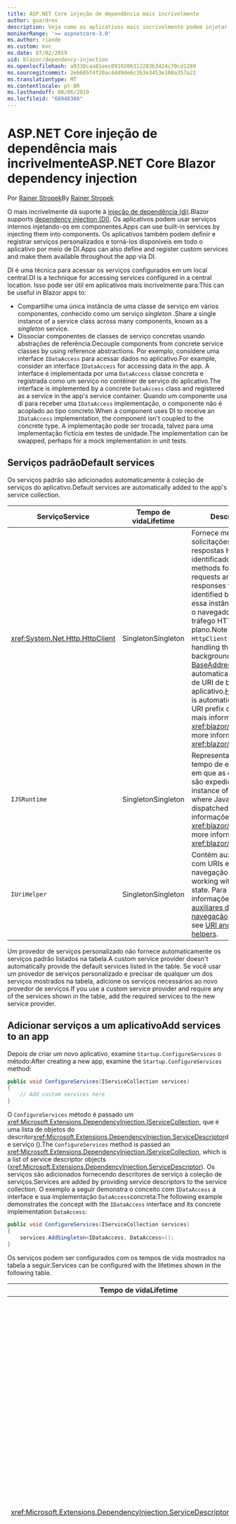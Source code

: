 ```yaml
---
title: ASP.NET Core injeção de dependência mais incrivelmente
author: guardrex
description: Veja como os aplicativos mais incrivelmente podem injetar serviços em componentes.
monikerRange: '>= aspnetcore-3.0'
ms.author: riande
ms.custom: mvc
ms.date: 07/02/2019
uid: blazor/dependency-injection
ms.openlocfilehash: a9330caa81eec0910206312283b3424c70cd1289
ms.sourcegitcommit: 2eb605f4f20ac4dd9de6c3b3e3453e108a357a21
ms.translationtype: MT
ms.contentlocale: pt-BR
ms.lasthandoff: 08/06/2019
ms.locfileid: "68948386"
---
```

# <a name="aspnet-core-blazor-dependency-injection"></a><span data-ttu-id="53d55-103">ASP.NET Core injeção de dependência mais incrivelmente</span><span class="sxs-lookup"><span data-stu-id="53d55-103">ASP.NET Core Blazor dependency injection</span></span>

<span data-ttu-id="53d55-104">Por [Rainer Stropek](https://www.timecockpit.com)</span><span class="sxs-lookup"><span data-stu-id="53d55-104">By [Rainer Stropek](https://www.timecockpit.com)</span></span>

<span data-ttu-id="53d55-105">O mais incrivelmente dá suporte à [injeção de dependência (di)](xref:fundamentals/dependency-injection).</span><span class="sxs-lookup"><span data-stu-id="53d55-105">Blazor supports [dependency injection (DI)](xref:fundamentals/dependency-injection).</span></span> <span data-ttu-id="53d55-106">Os aplicativos podem usar serviços internos injetando-os em componentes.</span><span class="sxs-lookup"><span data-stu-id="53d55-106">Apps can use built-in services by injecting them into components.</span></span> <span data-ttu-id="53d55-107">Os aplicativos também podem definir e registrar serviços personalizados e torná-los disponíveis em todo o aplicativo por meio de DI.</span><span class="sxs-lookup"><span data-stu-id="53d55-107">Apps can also define and register custom services and make them available throughout the app via DI.</span></span>

<span data-ttu-id="53d55-108">DI é uma técnica para acessar os serviços configurados em um local central.</span><span class="sxs-lookup"><span data-stu-id="53d55-108">DI is a technique for accessing services configured in a central location.</span></span> <span data-ttu-id="53d55-109">Isso pode ser útil em aplicativos mais incrivelmente para:</span><span class="sxs-lookup"><span data-stu-id="53d55-109">This can be useful in Blazor apps to:</span></span>

* <span data-ttu-id="53d55-110">Compartilhe uma única instância de uma classe de serviço em vários componentes, conhecido como um serviço *singleton* .</span><span class="sxs-lookup"><span data-stu-id="53d55-110">Share a single instance of a service class across many components, known as a *singleton* service.</span></span>
* <span data-ttu-id="53d55-111">Dissociar componentes de classes de serviço concretas usando abstrações de referência.</span><span class="sxs-lookup"><span data-stu-id="53d55-111">Decouple components from concrete service classes by using reference abstractions.</span></span> <span data-ttu-id="53d55-112">Por exemplo, considere uma interface `IDataAccess` para acessar dados no aplicativo.</span><span class="sxs-lookup"><span data-stu-id="53d55-112">For example, consider an interface `IDataAccess` for accessing data in the app.</span></span> <span data-ttu-id="53d55-113">A interface é implementada por uma `DataAccess` classe concreta e registrada como um serviço no contêiner de serviço do aplicativo.</span><span class="sxs-lookup"><span data-stu-id="53d55-113">The interface is implemented by a concrete `DataAccess` class and registered as a service in the app's service container.</span></span> <span data-ttu-id="53d55-114">Quando um componente usa di para receber uma `IDataAccess` implementação, o componente não é acoplado ao tipo concreto.</span><span class="sxs-lookup"><span data-stu-id="53d55-114">When a component uses DI to receive an `IDataAccess` implementation, the component isn't coupled to the concrete type.</span></span> <span data-ttu-id="53d55-115">A implementação pode ser trocada, talvez para uma implementação fictícia em testes de unidade.</span><span class="sxs-lookup"><span data-stu-id="53d55-115">The implementation can be swapped, perhaps for a mock implementation in unit tests.</span></span>

## <a name="default-services"></a><span data-ttu-id="53d55-116">Serviços padrão</span><span class="sxs-lookup"><span data-stu-id="53d55-116">Default services</span></span>

<span data-ttu-id="53d55-117">Os serviços padrão são adicionados automaticamente à coleção de serviços do aplicativo.</span><span class="sxs-lookup"><span data-stu-id="53d55-117">Default services are automatically added to the app's service collection.</span></span>

| <span data-ttu-id="53d55-118">Serviço</span><span class="sxs-lookup"><span data-stu-id="53d55-118">Service</span></span> | <span data-ttu-id="53d55-119">Tempo de vida</span><span class="sxs-lookup"><span data-stu-id="53d55-119">Lifetime</span></span> | <span data-ttu-id="53d55-120">Descrição</span><span class="sxs-lookup"><span data-stu-id="53d55-120">Description</span></span> |
| ------- | -------- | ----------- |
| <xref:System.Net.Http.HttpClient> | <span data-ttu-id="53d55-121">Singleton</span><span class="sxs-lookup"><span data-stu-id="53d55-121">Singleton</span></span> | <span data-ttu-id="53d55-122">Fornece métodos para enviar solicitações HTTP e receber respostas HTTP de um recurso identificado por um URI.</span><span class="sxs-lookup"><span data-stu-id="53d55-122">Provides methods for sending HTTP requests and receiving HTTP responses from a resource identified by a URI.</span></span> <span data-ttu-id="53d55-123">Observe que essa instância do `HttpClient` usa o navegador para manipular o tráfego HTTP em segundo plano.</span><span class="sxs-lookup"><span data-stu-id="53d55-123">Note that this instance of `HttpClient` uses the browser for handling the HTTP traffic in the background.</span></span> <span data-ttu-id="53d55-124">[HttpClient. BaseAddress](xref:System.Net.Http.HttpClient.BaseAddress) é definido automaticamente como o prefixo de URI de base do aplicativo.</span><span class="sxs-lookup"><span data-stu-id="53d55-124">[HttpClient.BaseAddress](xref:System.Net.Http.HttpClient.BaseAddress) is automatically set to the base URI prefix of the app.</span></span> <span data-ttu-id="53d55-125">Para obter mais informações, consulte <xref:blazor/call-web-api>.</span><span class="sxs-lookup"><span data-stu-id="53d55-125">For more information, see <xref:blazor/call-web-api>.</span></span> |
| `IJSRuntime` | <span data-ttu-id="53d55-126">Singleton</span><span class="sxs-lookup"><span data-stu-id="53d55-126">Singleton</span></span> | <span data-ttu-id="53d55-127">Representa uma instância de um tempo de execução JavaScript em que as chamadas JavaScript são expedidas.</span><span class="sxs-lookup"><span data-stu-id="53d55-127">Represents an instance of a JavaScript runtime where JavaScript calls are dispatched.</span></span> <span data-ttu-id="53d55-128">Para obter mais informações, consulte <xref:blazor/javascript-interop>.</span><span class="sxs-lookup"><span data-stu-id="53d55-128">For more information, see <xref:blazor/javascript-interop>.</span></span> |
| `IUriHelper` | <span data-ttu-id="53d55-129">Singleton</span><span class="sxs-lookup"><span data-stu-id="53d55-129">Singleton</span></span> | <span data-ttu-id="53d55-130">Contém auxiliares para trabalhar com URIs e estado de navegação.</span><span class="sxs-lookup"><span data-stu-id="53d55-130">Contains helpers for working with URIs and navigation state.</span></span> <span data-ttu-id="53d55-131">Para obter mais informações, consulte [URI e auxiliares de estado de navegação](xref:blazor/routing#uri-and-navigation-state-helpers).</span><span class="sxs-lookup"><span data-stu-id="53d55-131">For more information, see [URI and navigation state helpers](xref:blazor/routing#uri-and-navigation-state-helpers).</span></span> |

<span data-ttu-id="53d55-132">Um provedor de serviços personalizado não fornece automaticamente os serviços padrão listados na tabela.</span><span class="sxs-lookup"><span data-stu-id="53d55-132">A custom service provider doesn't automatically provide the default services listed in the table.</span></span> <span data-ttu-id="53d55-133">Se você usar um provedor de serviços personalizado e precisar de qualquer um dos serviços mostrados na tabela, adicione os serviços necessários ao novo provedor de serviços.</span><span class="sxs-lookup"><span data-stu-id="53d55-133">If you use a custom service provider and require any of the services shown in the table, add the required services to the new service provider.</span></span>

## <a name="add-services-to-an-app"></a><span data-ttu-id="53d55-134">Adicionar serviços a um aplicativo</span><span class="sxs-lookup"><span data-stu-id="53d55-134">Add services to an app</span></span>

<span data-ttu-id="53d55-135">Depois de criar um novo aplicativo, examine `Startup.ConfigureServices` o método:</span><span class="sxs-lookup"><span data-stu-id="53d55-135">After creating a new app, examine the `Startup.ConfigureServices` method:</span></span>

```csharp
public void ConfigureServices(IServiceCollection services)
{
    // Add custom services here
}
```

<span data-ttu-id="53d55-136">O `ConfigureServices` método é passado um <xref:Microsoft.Extensions.DependencyInjection.IServiceCollection>, que é uma lista de objetos do descritor<xref:Microsoft.Extensions.DependencyInjection.ServiceDescriptor>de serviço ().</span><span class="sxs-lookup"><span data-stu-id="53d55-136">The `ConfigureServices` method is passed an <xref:Microsoft.Extensions.DependencyInjection.IServiceCollection>, which is a list of service descriptor objects (<xref:Microsoft.Extensions.DependencyInjection.ServiceDescriptor>).</span></span> <span data-ttu-id="53d55-137">Os serviços são adicionados fornecendo descritores de serviço à coleção de serviços.</span><span class="sxs-lookup"><span data-stu-id="53d55-137">Services are added by providing service descriptors to the service collection.</span></span> <span data-ttu-id="53d55-138">O exemplo a seguir demonstra o conceito com `IDataAccess` a interface e sua implementação `DataAccess`concreta:</span><span class="sxs-lookup"><span data-stu-id="53d55-138">The following example demonstrates the concept with the `IDataAccess` interface and its concrete implementation `DataAccess`:</span></span>

```csharp
public void ConfigureServices(IServiceCollection services)
{
    services.AddSingleton<IDataAccess, DataAccess>();
}
```

<span data-ttu-id="53d55-139">Os serviços podem ser configurados com os tempos de vida mostrados na tabela a seguir.</span><span class="sxs-lookup"><span data-stu-id="53d55-139">Services can be configured with the lifetimes shown in the following table.</span></span>

| <span data-ttu-id="53d55-140">Tempo de vida</span><span class="sxs-lookup"><span data-stu-id="53d55-140">Lifetime</span></span> | <span data-ttu-id="53d55-141">Descrição</span><span class="sxs-lookup"><span data-stu-id="53d55-141">Description</span></span> |
| -------- | ----------- |
| <xref:Microsoft.Extensions.DependencyInjection.ServiceDescriptor.Scoped*> | <span data-ttu-id="53d55-142">No momento, o lado do cliente não tem um conceito de escopos de DI.</span><span class="sxs-lookup"><span data-stu-id="53d55-142">Blazor client-side doesn't currently have a concept of DI scopes.</span></span> <span data-ttu-id="53d55-143">`Scoped`-serviços registrados se comportam como `Singleton` serviços.</span><span class="sxs-lookup"><span data-stu-id="53d55-143">`Scoped`-registered services behave like `Singleton` services.</span></span> <span data-ttu-id="53d55-144">No entanto, o modelo de hospedagem do lado `Scoped` do servidor dá suporte ao tempo de vida.</span><span class="sxs-lookup"><span data-stu-id="53d55-144">However, the server-side hosting model supports the `Scoped` lifetime.</span></span> <span data-ttu-id="53d55-145">Em um componente Razor, um registro de serviço com escopo é definido para a conexão.</span><span class="sxs-lookup"><span data-stu-id="53d55-145">In a Razor component, a scoped service registration is scoped to the connection.</span></span> <span data-ttu-id="53d55-146">Por esse motivo, o uso de serviços com escopo é preferencial para serviços que devem ser delimitados para o usuário atual, mesmo que a intenção atual seja executar o lado do cliente no navegador.</span><span class="sxs-lookup"><span data-stu-id="53d55-146">For this reason, using scoped services is preferred for services that should be scoped to the current user, even if the current intent is to run client-side in the browser.</span></span> |
| <xref:Microsoft.Extensions.DependencyInjection.ServiceDescriptor.Singleton*> | <span data-ttu-id="53d55-147">DI cria uma *única instância* do serviço.</span><span class="sxs-lookup"><span data-stu-id="53d55-147">DI creates a *single instance* of the service.</span></span> <span data-ttu-id="53d55-148">Todos os componentes que exigem `Singleton` um serviço recebem uma instância do mesmo serviço.</span><span class="sxs-lookup"><span data-stu-id="53d55-148">All components requiring a `Singleton` service receive an instance of the same service.</span></span> |
| <xref:Microsoft.Extensions.DependencyInjection.ServiceDescriptor.Transient*> | <span data-ttu-id="53d55-149">Sempre que um componente Obtém uma instância de um `Transient` serviço do contêiner de serviço, ele recebe uma *nova instância* do serviço.</span><span class="sxs-lookup"><span data-stu-id="53d55-149">Whenever a component obtains an instance of a `Transient` service from the service container, it receives a *new instance* of the service.</span></span> |

<span data-ttu-id="53d55-150">O sistema de DI é baseado no sistema de injeção de ASP.NET Core.</span><span class="sxs-lookup"><span data-stu-id="53d55-150">The DI system is based on the DI system in ASP.NET Core.</span></span> <span data-ttu-id="53d55-151">Para obter mais informações, consulte <xref:fundamentals/dependency-injection>.</span><span class="sxs-lookup"><span data-stu-id="53d55-151">For more information, see <xref:fundamentals/dependency-injection>.</span></span>

## <a name="request-a-service-in-a-component"></a><span data-ttu-id="53d55-152">Solicitar um serviço em um componente</span><span class="sxs-lookup"><span data-stu-id="53d55-152">Request a service in a component</span></span>

<span data-ttu-id="53d55-153">Depois que os serviços forem adicionados à coleção de serviços, insira os serviços nos componentes usando [ \@](xref:mvc/views/razor#inject) a diretiva injetar Razor.</span><span class="sxs-lookup"><span data-stu-id="53d55-153">After services are added to the service collection, inject the services into the components using the [\@inject](xref:mvc/views/razor#inject) Razor directive.</span></span> <span data-ttu-id="53d55-154">`@inject`tem dois parâmetros:</span><span class="sxs-lookup"><span data-stu-id="53d55-154">`@inject` has two parameters:</span></span>

* <span data-ttu-id="53d55-155">Digite &ndash; o tipo do serviço a injetar.</span><span class="sxs-lookup"><span data-stu-id="53d55-155">Type &ndash; The type of the service to inject.</span></span>
* <span data-ttu-id="53d55-156">Propriedade &ndash; o nome da propriedade que recebe o serviço de aplicativo injetado.</span><span class="sxs-lookup"><span data-stu-id="53d55-156">Property &ndash; The name of the property receiving the injected app service.</span></span> <span data-ttu-id="53d55-157">A propriedade não requer criação manual.</span><span class="sxs-lookup"><span data-stu-id="53d55-157">The property doesn't require manual creation.</span></span> <span data-ttu-id="53d55-158">O compilador cria a propriedade.</span><span class="sxs-lookup"><span data-stu-id="53d55-158">The compiler creates the property.</span></span>

<span data-ttu-id="53d55-159">Para obter mais informações, consulte <xref:mvc/views/dependency-injection>.</span><span class="sxs-lookup"><span data-stu-id="53d55-159">For more information, see <xref:mvc/views/dependency-injection>.</span></span>

<span data-ttu-id="53d55-160">Use várias `@inject` instruções para injetar serviços diferentes.</span><span class="sxs-lookup"><span data-stu-id="53d55-160">Use multiple `@inject` statements to inject different services.</span></span>

<span data-ttu-id="53d55-161">O exemplo a seguir mostra como usar `@inject`.</span><span class="sxs-lookup"><span data-stu-id="53d55-161">The following example shows how to use `@inject`.</span></span> <span data-ttu-id="53d55-162">A implementação `Services.IDataAccess` do serviço é injetada na propriedade `DataRepository`do componente.</span><span class="sxs-lookup"><span data-stu-id="53d55-162">The service implementing `Services.IDataAccess` is injected into the component's property `DataRepository`.</span></span> <span data-ttu-id="53d55-163">Observe como o código está usando apenas a `IDataAccess` abstração:</span><span class="sxs-lookup"><span data-stu-id="53d55-163">Note how the code is only using the `IDataAccess` abstraction:</span></span>

[!code-cshtml[](dependency-injection/samples_snapshot/3.x/CustomerList.razor?highlight=2-3,23)]

<span data-ttu-id="53d55-164">Internamente, a propriedade gerada (`DataRepository`) é decorada com `InjectAttribute` o atributo.</span><span class="sxs-lookup"><span data-stu-id="53d55-164">Internally, the generated property (`DataRepository`) is decorated with the `InjectAttribute` attribute.</span></span> <span data-ttu-id="53d55-165">Normalmente, esse atributo não é usado diretamente.</span><span class="sxs-lookup"><span data-stu-id="53d55-165">Typically, this attribute isn't used directly.</span></span> <span data-ttu-id="53d55-166">Se uma classe base for necessária para componentes e propriedades injetadas também forem necessárias para a classe base, adicione `InjectAttribute`manualmente:</span><span class="sxs-lookup"><span data-stu-id="53d55-166">If a base class is required for components and injected properties are also required for the base class, manually add the `InjectAttribute`:</span></span>

```csharp
public class ComponentBase : IComponent
{
    // DI works even if using the InjectAttribute in a component's base class.
    [Inject]
    protected IDataAccess DataRepository { get; set; }
    ...
}
```

<span data-ttu-id="53d55-167">Em componentes derivados da classe base, a `@inject` diretiva não é necessária.</span><span class="sxs-lookup"><span data-stu-id="53d55-167">In components derived from the base class, the `@inject` directive isn't required.</span></span> <span data-ttu-id="53d55-168">O `InjectAttribute` da classe base é suficiente:</span><span class="sxs-lookup"><span data-stu-id="53d55-168">The `InjectAttribute` of the base class is sufficient:</span></span>

```cshtml
@page "/demo"
@inherits ComponentBase

<h1>Demo Component</h1>
```

## <a name="use-di-in-services"></a><span data-ttu-id="53d55-169">Usar DI em serviços</span><span class="sxs-lookup"><span data-stu-id="53d55-169">Use DI in services</span></span>

<span data-ttu-id="53d55-170">Serviços complexos podem exigir serviços adicionais.</span><span class="sxs-lookup"><span data-stu-id="53d55-170">Complex services might require additional services.</span></span> <span data-ttu-id="53d55-171">No exemplo anterior, `DataAccess` pode exigir o `HttpClient` serviço padrão.</span><span class="sxs-lookup"><span data-stu-id="53d55-171">In the prior example, `DataAccess` might require the `HttpClient` default service.</span></span> <span data-ttu-id="53d55-172">`@inject`(ou o `InjectAttribute`) não está disponível para uso em serviços.</span><span class="sxs-lookup"><span data-stu-id="53d55-172">`@inject` (or the `InjectAttribute`) isn't available for use in services.</span></span> <span data-ttu-id="53d55-173">A *injeção de Construtor* deve ser usada em seu lugar.</span><span class="sxs-lookup"><span data-stu-id="53d55-173">*Constructor injection* must be used instead.</span></span> <span data-ttu-id="53d55-174">Os serviços necessários são adicionados adicionando parâmetros ao construtor do serviço.</span><span class="sxs-lookup"><span data-stu-id="53d55-174">Required services are added by adding parameters to the service's constructor.</span></span> <span data-ttu-id="53d55-175">Quando DI cria o serviço, ele reconhece os serviços que ele requer no construtor e os fornece de acordo.</span><span class="sxs-lookup"><span data-stu-id="53d55-175">When DI creates the service, it recognizes the services it requires in the constructor and provides them accordingly.</span></span>

```csharp
public class DataAccess : IDataAccess
{
    // The constructor receives an HttpClient via dependency
    // injection. HttpClient is a default service.
    public DataAccess(HttpClient client)
    {
        ...
    }
}
```

<span data-ttu-id="53d55-176">Pré-requisitos para injeção de construtor:</span><span class="sxs-lookup"><span data-stu-id="53d55-176">Prerequisites for constructor injection:</span></span>

* <span data-ttu-id="53d55-177">Um construtor deve existir cujos argumentos podem ser todos atendidos por DI.</span><span class="sxs-lookup"><span data-stu-id="53d55-177">One constructor must exist whose arguments can all be fulfilled by DI.</span></span> <span data-ttu-id="53d55-178">Parâmetros adicionais não cobertos por DI serão permitidos se eles especificarem valores padrão.</span><span class="sxs-lookup"><span data-stu-id="53d55-178">Additional parameters not covered by DI are allowed if they specify default values.</span></span>
* <span data-ttu-id="53d55-179">O Construtor aplicável deve ser *público*.</span><span class="sxs-lookup"><span data-stu-id="53d55-179">The applicable constructor must be *public*.</span></span>
* <span data-ttu-id="53d55-180">Um Construtor aplicável deve existir.</span><span class="sxs-lookup"><span data-stu-id="53d55-180">One applicable constructor must exist.</span></span> <span data-ttu-id="53d55-181">No caso de uma ambiguidade, DI gera uma exceção.</span><span class="sxs-lookup"><span data-stu-id="53d55-181">In case of an ambiguity, DI throws an exception.</span></span>

## <a name="additional-resources"></a><span data-ttu-id="53d55-182">Recursos adicionais</span><span class="sxs-lookup"><span data-stu-id="53d55-182">Additional resources</span></span>

* <xref:fundamentals/dependency-injection>
* <xref:mvc/views/dependency-injection>
